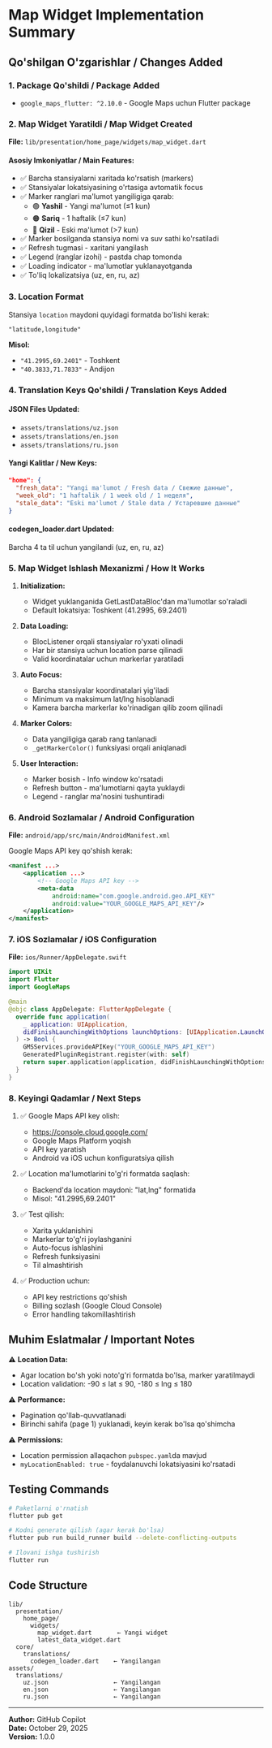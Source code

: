 # Map Widget Implementation Summary

## Qo'shilgan O'zgarishlar / Changes Added

### 1. Package Qo'shildi / Package Added
- `google_maps_flutter: ^2.10.0` - Google Maps uchun Flutter package

### 2. Map Widget Yaratildi / Map Widget Created
**File:** `lib/presentation/home_page/widgets/map_widget.dart`

#### Asosiy Imkoniyatlar / Main Features:
- ✅ Barcha stansiyalarni xaritada ko'rsatish (markers)
- ✅ Stansiyalar lokatsiyasining o'rtasiga avtomatik focus
- ✅ Marker ranglari ma'lumot yangiligiga qarab:
  - 🟢 **Yashil** - Yangi ma'lumot (≤1 kun)
  - 🟠 **Sariq** - 1 haftalik (≤7 kun)
  - 🔴 **Qizil** - Eski ma'lumot (>7 kun)
- ✅ Marker bosilganda stansiya nomi va suv sathi ko'rsatiladi
- ✅ Refresh tugmasi - xaritani yangilash
- ✅ Legend (ranglar izohi) - pastda chap tomonda
- ✅ Loading indicator - ma'lumotlar yuklanayotganda
- ✅ To'liq lokalizatsiya (uz, en, ru, az)

### 3. Location Format
Stansiya `location` maydoni quyidagi formatda bo'lishi kerak:
```
"latitude,longitude"
```
**Misol:**
- `"41.2995,69.2401"` - Toshkent
- `"40.3833,71.7833"` - Andijon

### 4. Translation Keys Qo'shildi / Translation Keys Added

#### JSON Files Updated:
- `assets/translations/uz.json`
- `assets/translations/en.json`
- `assets/translations/ru.json`

#### Yangi Kalitlar / New Keys:
```json
"home": {
  "fresh_data": "Yangi ma'lumot / Fresh data / Свежие данные",
  "week_old": "1 haftalik / 1 week old / 1 неделя",
  "stale_data": "Eski ma'lumot / Stale data / Устаревшие данные"
}
```

#### codegen_loader.dart Updated:
Barcha 4 ta til uchun yangilandi (uz, en, ru, az)

### 5. Map Widget Ishlash Mexanizmi / How It Works

1. **Initialization:**
   - Widget yuklanganida GetLastDataBloc'dan ma'lumotlar so'raladi
   - Default lokatsiya: Toshkent (41.2995, 69.2401)

2. **Data Loading:**
   - BlocListener orqali stansiyalar ro'yxati olinadi
   - Har bir stansiya uchun location parse qilinadi
   - Valid koordinatalar uchun markerlar yaratiladi

3. **Auto Focus:**
   - Barcha stansiyalar koordinatalari yig'iladi
   - Minimum va maksimum lat/lng hisoblanadi
   - Kamera barcha markerlar ko'rinadigan qilib zoom qilinadi

4. **Marker Colors:**
   - Data yangiligiga qarab rang tanlanadi
   - `_getMarkerColor()` funksiyasi orqali aniqlanadi

5. **User Interaction:**
   - Marker bosish - Info window ko'rsatadi
   - Refresh button - ma'lumotlarni qayta yuklaydi
   - Legend - ranglar ma'nosini tushuntiradi

### 6. Android Sozlamalar / Android Configuration

**File:** `android/app/src/main/AndroidManifest.xml`

Google Maps API key qo'shish kerak:
```xml
<manifest ...>
    <application ...>
        <!-- Google Maps API key -->
        <meta-data
            android:name="com.google.android.geo.API_KEY"
            android:value="YOUR_GOOGLE_MAPS_API_KEY"/>
    </application>
</manifest>
```

### 7. iOS Sozlamalar / iOS Configuration

**File:** `ios/Runner/AppDelegate.swift`

```swift
import UIKit
import Flutter
import GoogleMaps

@main
@objc class AppDelegate: FlutterAppDelegate {
  override func application(
    _ application: UIApplication,
    didFinishLaunchingWithOptions launchOptions: [UIApplication.LaunchOptionsKey: Any]?
  ) -> Bool {
    GMSServices.provideAPIKey("YOUR_GOOGLE_MAPS_API_KEY")
    GeneratedPluginRegistrant.register(with: self)
    return super.application(application, didFinishLaunchingWithOptions: launchOptions)
  }
}
```

### 8. Keyingi Qadamlar / Next Steps

1. ✅ Google Maps API key olish:
   - https://console.cloud.google.com/
   - Google Maps Platform yoqish
   - API key yaratish
   - Android va iOS uchun konfiguratsiya qilish

2. ✅ Location ma'lumotlarini to'g'ri formatda saqlash:
   - Backend'da location maydoni: "lat,lng" formatida
   - Misol: "41.2995,69.2401"

3. ✅ Test qilish:
   - Xarita yuklanishini
   - Markerlar to'g'ri joylashganini
   - Auto-focus ishlashini
   - Refresh funksiyasini
   - Til almashtirish

4. ✅ Production uchun:
   - API key restrictions qo'shish
   - Billing sozlash (Google Cloud Console)
   - Error handling takomillashtirish

## Muhim Eslatmalar / Important Notes

⚠️ **Location Data:**
- Agar location bo'sh yoki noto'g'ri formatda bo'lsa, marker yaratilmaydi
- Location validation: -90 ≤ lat ≤ 90, -180 ≤ lng ≤ 180

⚠️ **Performance:**
- Pagination qo'llab-quvvatlanadi
- Birinchi sahifa (page 1) yuklanadi, keyin kerak bo'lsa qo'shimcha

⚠️ **Permissions:**
- Location permission allaqachon `pubspec.yaml`da mavjud
- `myLocationEnabled: true` - foydalanuvchi lokatsiyasini ko'rsatadi

## Testing Commands

```bash
# Paketlarni o'rnatish
flutter pub get

# Kodni generate qilish (agar kerak bo'lsa)
flutter pub run build_runner build --delete-conflicting-outputs

# Ilovani ishga tushirish
flutter run
```

## Code Structure

```
lib/
  presentation/
    home_page/
      widgets/
        map_widget.dart       ← Yangi widget
        latest_data_widget.dart
  core/
    translations/
      codegen_loader.dart    ← Yangilangan
assets/
  translations/
    uz.json                  ← Yangilangan
    en.json                  ← Yangilangan
    ru.json                  ← Yangilangan
```

---

**Author:** GitHub Copilot  
**Date:** October 29, 2025  
**Version:** 1.0.0
